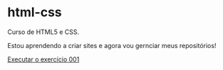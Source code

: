 # html-css
 Curso de HTML5 e CSS. 

Estou aprendendo a criar sites e agora vou gernciar meus repositórios!

<a href="https://victorborgatto.github.io/html-css/exercicios/ex001/"> Executar o exercício 001</a>